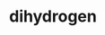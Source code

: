 ---
title: "dihydrogen"
layout: cache
categories: [package, develop-2024-05-12]
meta: {"versions": ["0.3.0"], "compilers": ["gcc@=11.4.0", "gcc@=7.5.0", "gcc@=9.4.0", "oneapi@=2024.0.0"], "oss": ["ubuntu18.04", "ubuntu20.04", "ubuntu22.04"], "platforms": ["linux"], "targets": ["neoverse_v1", "neoverse_v2", "ppc64le", "x86_64_v3"], "stacks": ["e4s", "e4s-neoverse-v2", "e4s-neoverse_v1", "e4s-oneapi", "e4s-power", "radiuss", "root"], "num_specs": 6, "num_specs_by_stack": {"root": 6, "radiuss": 1, "e4s-power": 1, "e4s-neoverse_v1": 1, "e4s-neoverse-v2": 1, "e4s": 1, "e4s-oneapi": 1}}
spec_details: [{"hash": "7clceiqketmgiijqwrevtc6ns7rqgsgd", "compiler": "gcc@=7.5.0", "versions": ["0.3.0"], "os": "ubuntu18.04", "platform": "linux", "target": "x86_64_v3", "variants": ["build_system=cmake", "build_type=Release", "~ci", "~coverage", "~cuda", "~dace", "~developer", "~distconv", "generator=make", "~ipo", "~rocm", "+shared"], "stacks": ["root", "radiuss"], "size": "-", "tarball": "https://binaries.spack.io/releases/develop-2024-05-12/build_cache/linux-ubuntu18.04-x86_64_v3/gcc-7.5.0/dihydrogen-0.3.0/linux-ubuntu18.04-x86_64_v3-gcc-7.5.0-dihydrogen-0.3.0-7clceiqketmgiijqwrevtc6ns7rqgsgd.spack"}, {"hash": "tfejr7yhxfee2hxwhr2d3ea7tei5n3t5", "compiler": "gcc@=9.4.0", "versions": ["0.3.0"], "os": "ubuntu20.04", "platform": "linux", "target": "ppc64le", "variants": ["build_system=cmake", "build_type=Release", "~ci", "~coverage", "~cuda", "~dace", "~developer", "~distconv", "generator=make", "~ipo", "~rocm", "+shared"], "stacks": ["root", "e4s-power"], "size": "-", "tarball": "https://binaries.spack.io/releases/develop-2024-05-12/build_cache/linux-ubuntu20.04-ppc64le/gcc-9.4.0/dihydrogen-0.3.0/linux-ubuntu20.04-ppc64le-gcc-9.4.0-dihydrogen-0.3.0-tfejr7yhxfee2hxwhr2d3ea7tei5n3t5.spack"}, {"hash": "vcwyhqafuwavtbxjyrmzdvm73zcloq2m", "compiler": "gcc@=11.4.0", "versions": ["0.3.0"], "os": "ubuntu22.04", "platform": "linux", "target": "neoverse_v1", "variants": ["build_system=cmake", "build_type=Release", "~ci", "~coverage", "~cuda", "~dace", "~developer", "~distconv", "generator=make", "~ipo", "~rocm", "+shared"], "stacks": ["root", "e4s-neoverse_v1"], "size": "-", "tarball": "https://binaries.spack.io/releases/develop-2024-05-12/build_cache/linux-ubuntu22.04-neoverse_v1/gcc-11.4.0/dihydrogen-0.3.0/linux-ubuntu22.04-neoverse_v1-gcc-11.4.0-dihydrogen-0.3.0-vcwyhqafuwavtbxjyrmzdvm73zcloq2m.spack"}, {"hash": "x3eblrhvrearhnbrt4lpq247sylpihk3", "compiler": "gcc@=11.4.0", "versions": ["0.3.0"], "os": "ubuntu22.04", "platform": "linux", "target": "neoverse_v2", "variants": ["build_system=cmake", "build_type=Release", "~ci", "~coverage", "~cuda", "~dace", "~developer", "~distconv", "generator=make", "~ipo", "~rocm", "+shared"], "stacks": ["root", "e4s-neoverse-v2"], "size": "-", "tarball": "https://binaries.spack.io/releases/develop-2024-05-12/build_cache/linux-ubuntu22.04-neoverse_v2/gcc-11.4.0/dihydrogen-0.3.0/linux-ubuntu22.04-neoverse_v2-gcc-11.4.0-dihydrogen-0.3.0-x3eblrhvrearhnbrt4lpq247sylpihk3.spack"}, {"hash": "f4e5fjdpwqhzbrzded7t4rlmrpbm2nwt", "compiler": "gcc@=11.4.0", "versions": ["0.3.0"], "os": "ubuntu22.04", "platform": "linux", "target": "x86_64_v3", "variants": ["build_system=cmake", "build_type=Release", "~ci", "~coverage", "~cuda", "~dace", "~developer", "~distconv", "generator=make", "~ipo", "~rocm", "+shared"], "stacks": ["root", "e4s"], "size": "-", "tarball": "https://binaries.spack.io/releases/develop-2024-05-12/build_cache/linux-ubuntu22.04-x86_64_v3/gcc-11.4.0/dihydrogen-0.3.0/linux-ubuntu22.04-x86_64_v3-gcc-11.4.0-dihydrogen-0.3.0-f4e5fjdpwqhzbrzded7t4rlmrpbm2nwt.spack"}, {"hash": "4kwrutjmjoxvwxyfmvr6mcto2rvebqlj", "compiler": "oneapi@=2024.0.0", "versions": ["0.3.0"], "os": "ubuntu22.04", "platform": "linux", "target": "x86_64_v3", "variants": ["build_system=cmake", "build_type=Release", "~ci", "~cuda", "~dace", "~developer", "~distconv", "generator=make", "~ipo", "~rocm", "+shared"], "stacks": ["root", "e4s-oneapi"], "size": "-", "tarball": "https://binaries.spack.io/releases/develop-2024-05-12/build_cache/linux-ubuntu22.04-x86_64_v3/oneapi-2024.0.0/dihydrogen-0.3.0/linux-ubuntu22.04-x86_64_v3-oneapi-2024.0.0-dihydrogen-0.3.0-4kwrutjmjoxvwxyfmvr6mcto2rvebqlj.spack"}]
---